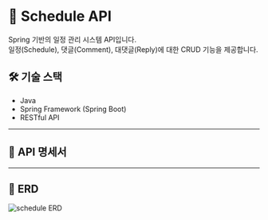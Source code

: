 # 📅 Schedule API

Spring 기반의 일정 관리 시스템 API입니다.  
일정(Schedule), 댓글(Comment), 대댓글(Reply)에 대한 CRUD 기능을 제공합니다.

## 🛠️ 기술 스택

- Java
- Spring Framework (Spring Boot)
- RESTful API

---

## 📌 API 명세서


---

## 📌 ERD
![schedule ERD](scheduleERD수정.png)
